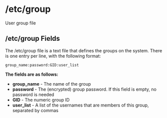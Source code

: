 # /etc/group

User group file

## /etc/group Fields

The /etc/group file is a text file that defines the groups on the system. There is one entry per line, with the following format:

    group_name:password:GID:user_list

**The fields are as follows:**

- **group_name** - The name of the group
- **password** - The (encrypted) group password. If this field is empty, no password is needed
- **GID** - The numeric group ID
- **user_list** - A list of the usernames that are members of this group, separated by commas